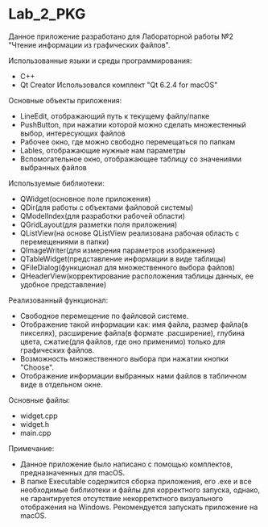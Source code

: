 # Lab_2_PKG
Данное приложение разработано для Лабораторной работы №2 "Чтение информации из графических файлов".

Использованные языки и среды программирования:
  - C++
  - Qt Creator Использовался комплект "Qt 6.2.4 for macOS"

Основные объекты приложения:

  - LineEdit, отображающий путь к текущему файлу/папке 
  - PushButton, при нажатии которой можно сделать множестенный выбор, интересующих файлов
  - Рабочее окно, где можно свободно перемещаться по папкам
  - Lables, отображающие нужные нам параметры
  - Вспомогательное окно, отображающее таблицу со значениями выбранных файлов


Используемые библиотеки:

  - QWidget(основное поле приложения)
  - QDir(для работы с объектами файловой системы)
  - QModelIndex(для разработки рабочей области)
  - QGridLayout(для разметки поля приложения)
  - QListView(на основе QListView реализована рабочая область с перемещениями в папки)
  - QImageWriter(для измерения параметров изображения)
  - QTableWidget(представление информации в виде таблицы)
  - QFileDialog(функционал для множественного выбора файлов)
  - QHeaderView(корректирование расположения таблицы данных, ее удобное представление)


Реализованный функционал:

  - Свободное перемещение по файловой системе.
  - Отображение такой информации как: имя файла, размер файла(в пикселях), расширение файла(в формате .расширение), глубина цвета, сжатие(для файлов, где оно применимо) только для графических файлов.
  - Возможность множественного выбора при нажатии кнопки "Choose".
  - Отображение информации выбранных нами файлов в табличном виде в отдельном окне.
  

Основные файлы:

  - widget.cpp
  - widget.h
  - main.cpp


Примечание:

  - Данное приложение было написано с помощью комплектов, предназначенных для macOS.  
  - В папке Executable содержится сборка приложения, его .exe и все необходимые библиотеки и файлы для корректного запуска, однако, не гарантируется отсутствие некорретктного визуального отображения на Windows. Рекомендуется запускать приложение на macOS.
